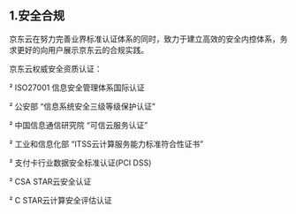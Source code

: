 ## 1.安全合规

京东云在努力完善业界标准认证体系的同时，致力于建立高效的安全内控体系，务求更好的向用户展示京东云的合规实践。

京东云权威安全资质认证：

²  ISO27001 信息安全管理体系国际认证

²  公安部 “信息系统安全三级等级保护认证”

²  中国信息通信研究院 “可信云服务认证”

²  工业和信息化部 “ITSS云计算服务能力标准符合性证书”

²  支付卡行业数据安全标准认证(PCI DSS)

²  CSA STAR云安全认证

²  C STAR云计算安全评估认证



